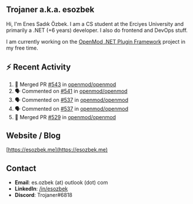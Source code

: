 ##  Trojaner a.k.a. esozbek
Hi, I'm Enes Sadık Özbek. I am a CS student at the Erciyes University and primarily a .NET (+6 years) developer. I also do frontend and DevOps stuff.

I am currently working on the [OpenMod .NET Plugin Framework](https://github.com/openmod/openmod) project in my free time. 

## :zap: Recent Activity

<!--START_SECTION:activity-->
1. 🎉 Merged PR [#543](https://github.com/openmod/openmod/pull/543) in [openmod/openmod](https://github.com/openmod/openmod)
2. 🗣 Commented on [#541](https://github.com/openmod/openmod/issues/541) in [openmod/openmod](https://github.com/openmod/openmod)
3. 🗣 Commented on [#537](https://github.com/openmod/openmod/issues/537) in [openmod/openmod](https://github.com/openmod/openmod)
4. 🗣 Commented on [#537](https://github.com/openmod/openmod/issues/537) in [openmod/openmod](https://github.com/openmod/openmod)
5. 🎉 Merged PR [#529](https://github.com/openmod/openmod/pull/529) in [openmod/openmod](https://github.com/openmod/openmod)
<!--END_SECTION:activity-->

## Website / Blog
[https://esozbek.me](https://esozbek.me)

## Contact
- **Email**: es.ozbek (at) outlook (dot) com
- **LinkedIn**: [/in/esozbek](https://linkedin.com/in/esozbek)
- **Discord**: Trojaner#6818
